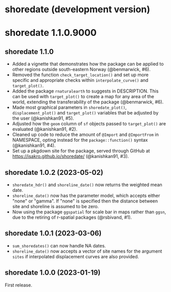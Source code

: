 # shoredate (development version)

# shoredate 1.1.0.9000

## shoredate 1.1.0
- Added a vignette that demonstrates how the package can be applied to other
 regions outside south-eastern Norway (@benmarwick, #6).
- Removed the function `check_target_location()` and set up more specific and
 appropriate checks within `interpolate_curve()` and `target_plot()`.
- Added the package `rnaturalearth` to suggests in DESCRIPTION. This can be used
 with `target_plot()` to create a map for any area of the world, extending the 
 transferability of the package (@benmarwick, #6).
- Made most graphical parameters in `shoredate_plot()`, `displacement_plot()` 
 and `target_plot()` variables that be adjusted by the user (@kanishkan91, #5).
- Adjusted how the `geom` column of `sf` objects passed to `target_plot()` are 
 evaluated (@kanishkan91, #2).
- Cleaned up code to reduce the amount of `@Import` and `@ImportFrom` in 
 NAMESPACE, opting instead for the `package::function()` syntax
 (@kanishkan91, #4).
- Set up a pkgdown site for the package, served through GitHub at 
  https://isakro.github.io/shoredate/ (@kanishkan91, #3).

## shoredate 1.0.2 (2023-05-02)
 - `shoredate_hdr()` and `shoreline_date()` now returns the weighted mean date.
 - `shoreline_date()` now has the parameter model, which accepts either "none" 
 or "gamma". If "none" is specified then the distance between site and shoreline
 is assumed to be zero.
 - Now using the package `ggspatial` for scale bar in maps rather than `ggsn`, 
 due  to the retiring of r-spatial packages (@rsbivand, #1).

## shoredate 1.0.1 (2023-03-06)

 - `sum_shoredates()` can now handle NA dates.
 - `shoreline_date()` now accepts a vector of site names for the argument 
 `sites` if interpolated displacement curves are also provided.

## shoredate 1.0.0 (2023-01-19)
First release.
